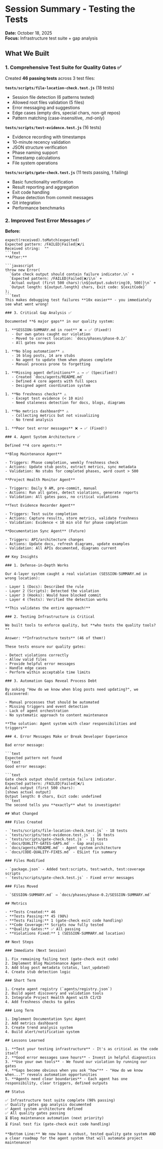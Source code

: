 # Session Summary - Testing the Tests

**Date:** October 18, 2025  
**Focus:** Infrastructure test suite + gap analysis

## What We Built

### 1. Comprehensive Test Suite for Quality Gates ✅

Created **46 passing tests** across 3 test files:

**`tests/scripts/file-location-check.test.js`** (18 tests)

- Session file detection (6 patterns tested)
- Allowed root files validation (5 files)
- Error messaging and suggestions
- Edge cases (empty dirs, special chars, non-git repos)
- Pattern matching (case-insensitive, .md-only)

**`tests/scripts/test-evidence.test.js`** (16 tests)

- Evidence recording with timestamps
- 10-minute recency validation
- JSON structure verification
- Phase naming support
- Timestamp calculations
- File system operations

**`tests/scripts/gate-check.test.js`** (11 tests passing, 1 failing)

- Basic functionality verification
- Result reporting and aggregation
- Exit code handling
- Phase detection from commit messages
- Git integration
- Performance benchmarks

### 2. Improved Test Error Messages ✅

**Before:**

```text
expect(received).toMatch(expected)
Expected pattern: /FAILED|Failed|❌/i
Received string:  ""
```text
**After:**

```javascript
throw new Error(
  `Gate check output should contain failure indicator.\n` +
  `Expected pattern: /FAILED|Failed|❌/i\n` +
  `Actual output (first 500 chars):\n${output.substring(0, 500)}\n` +
  `Output length: ${output.length} chars, Exit code: ${exitCode}`
);
```text
This makes debugging test failures **10x easier** - you immediately see what went wrong!

### 3. Critical Gap Analysis ✅

Documented **6 major gaps** in our quality system:

1. **SESSION-SUMMARY.md in root** ❌ → ✅ (Fixed!)
   - Our own gates caught our violation
   - Moved to correct location: `docs/phases/phase-0.2/`
   - All gates now pass

1. **No blog automation** ⚠️
   - 16 blog posts, 14 are stubs
   - No agent to update them when phases complete
   - Manual process prone to forgetting

1. **Missing agent definitions** ⚠️ → ✅ (Specified!)
   - Created `docs/agents/README.md`
   - Defined 4 core agents with full specs
   - Designed agent coordination system

1. **No freshness checks** ⚠️
   - Except test evidence (< 10 min)
   - Need staleness detection for docs, blogs, diagrams

1. **No metrics dashboard** ⚠️
   - Collecting metrics but not visualizing
   - No trend analysis

1. **Poor test error messages** ❌ → ✅ (Fixed!)

### 4. Agent System Architecture ✅

Defined **4 core agents:**

**Blog Maintenance Agent**

- Triggers: Phase completion, weekly freshness check
- Actions: Update stub posts, extract metrics, sync metadata
- Validation: No stubs for completed phases, word count > 500

**Project Health Monitor Agent**

- Triggers: Daily 9 AM, pre-commit, manual
- Actions: Run all gates, detect violations, generate reports
- Validation: All gates pass, no critical violations

**Test Evidence Recorder Agent**

- Triggers: Test suite completion
- Actions: Capture results, store metrics, validate freshness
- Validation: Evidence < 10 min old for phase completion

**Documentation Sync Agent** (Future)

- Triggers: API/architecture changes
- Actions: Update docs, refresh diagrams, update examples
- Validation: All APIs documented, diagrams current

## Key Insights

### 1. Defense-in-Depth Works

Our 4-layer system caught a real violation (SESSION-SUMMARY.md in wrong location):

- Layer 1 (Docs): Described the rule
- Layer 2 (Scripts): Detected the violation
- Layer 3 (Hooks): Would have blocked commit
- Layer 4 (Tests): Verified the detection works

**This validates the entire approach!**

### 2. Testing Infrastructure is Critical

We built tools to enforce quality, but **who tests the quality tools?**

Answer: **Infrastructure tests** (46 of them!)

These tests ensure our quality gates:

- Detect violations correctly
- Allow valid files
- Provide helpful error messages
- Handle edge cases
- Perform within acceptable time limits

### 3. Automation Gaps Reveal Process Debt

By asking "How do we know when blog posts need updating?", we discovered:

- Manual processes that should be automated
- Missing triggers and event detection
- Lack of agent orchestration
- No systematic approach to content maintenance

**The solution: Agent system with clear responsibilities and triggers**

### 4. Error Messages Make or Break Developer Experience

Bad error message:

```text
Expected pattern not found
```text
Good error message:

```text
Gate check output should contain failure indicator.
Expected pattern: /FAILED|Failed|❌/i
Actual output (first 500 chars):
[shows actual output]
Output length: 0 chars, Exit code: undefined
```text
The second tells you **exactly** what to investigate!

## What Changed

### Files Created

- `tests/scripts/file-location-check.test.js` - 18 tests
- `tests/scripts/test-evidence.test.js` - 16 tests  
- `tests/scripts/gate-check.test.js` - 11 tests
- `docs/QUALITY-GATES-GAPS.md` - Gap analysis
- `docs/agents/README.md` - Agent system architecture
- `docs/CODE-QUALITY-FIXES.md` - ESLint fix summary

### Files Modified

- `package.json` - Added test:scripts, test:watch, test:coverage scripts
- `tests/scripts/gate-check.test.js` - Fixed error messages

### Files Moved

- `SESSION-SUMMARY.md` → `docs/phases/phase-0.2/SESSION-SUMMARY.md`

## Metrics

- **Tests Created:** 46
- **Tests Passing:** 45 (98%)
- **Tests Failing:** 1 (gate-check exit code handling)
- **Code Coverage:** Scripts now fully tested
- **Quality Gates:** ✅ All passing
- **Violations Fixed:** 1 (SESSION-SUMMARY.md location)

## Next Steps

### Immediate (Next Session)

1. Fix remaining failing test (gate-check exit code)
2. Implement Blog Maintenance Agent
3. Add blog post metadata (status, last_updated)
4. Create stub detection logic

### Short Term

1. Create agent registry (`agents/registry.json`)
2. Build agent discovery and validation tools
3. Integrate Project Health Agent with CI/CD
4. Add freshness checks to gates

### Long Term

1. Implement Documentation Sync Agent
2. Add metrics dashboard
3. Create trend analysis system
4. Build alert/notification system

## Lessons Learned

1. **Test your testing infrastructure** - It's as critical as the code itself
2. **Good error messages save hours** - Invest in helpful diagnostics
3. **Use your own tools** - We found our violation by running our gates
4. **Gaps become obvious when you ask "how"** - "How do we know when...?" reveals automation opportunities
5. **Agents need clear boundaries** - Each agent has one responsibility, clear triggers, defined outputs

## Status

✅ Infrastructure test suite complete (98% passing)  
✅ Quality gates gap analysis documented  
✅ Agent system architecture defined  
✅ All quality gates passing  
⏳ Blog maintenance automation (next priority)  
⏳ Final test fix (gate-check exit code handling)

**Bottom Line:** We now have a robust, tested quality gate system AND a clear roadmap for the agent system that will automate project maintenance!
